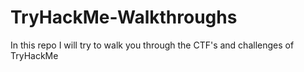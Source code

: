 # TryHackMe-Walkthroughs
In this repo I will try to walk you through the CTF's and challenges of TryHackMe
